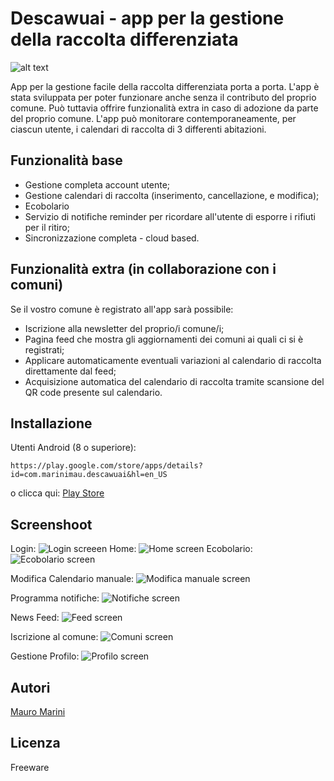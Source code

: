 # Descawuai - app per la gestione della raccolta differenziata

![alt text](https://lh3.googleusercontent.com/P_kQIl797hn_afYqcFabdn2lbuIHcEuwv16aKA5RWFTkiW4QvKRawziRyIhDkLmWrw=s360)

App per la gestione facile della raccolta differenziata porta a porta. L'app è stata sviluppata per poter funzionare anche senza il contributo del proprio comune. Può tuttavia offrire funzionalità extra in caso di adozione da parte del proprio comune. L'app può monitorare contemporaneamente, per ciascun utente, i calendari di raccolta di 3 differenti abitazioni.

## Funzionalità base
- Gestione completa account utente;
- Gestione calendari di raccolta (inserimento, cancellazione, e modifica);
- Ecobolario
- Servizio di notifiche reminder per ricordare all'utente di esporre i rifiuti per il ritiro;
- Sincronizzazione completa - cloud based.

## Funzionalità extra (in collaborazione con i comuni)

Se il vostro comune è registrato all'app sarà possibile:
- Iscrizione alla newsletter del proprio/i comune/i;
- Pagina feed che mostra gli aggiornamenti dei comuni ai quali ci si è registrati;
- Applicare automaticamente eventuali variazioni al calendario di raccolta direttamente dal feed;
- Acquisizione automatica del calendario di raccolta tramite scansione del QR code presente sul calendario.

## Installazione
Utenti Android (8 o superiore):
```
https://play.google.com/store/apps/details?id=com.marinimau.descawuai&hl=en_US
```
o clicca qui: [Play Store](https://play.google.com/store/apps/details?id=com.marinimau.descawuai&hl=en_US)

## Screenshoot
Login:
![Login screeen]("https://lh3.googleusercontent.com/UMwx1a_plsJUgSATRhmug3mgzgwcqVJfJaeUcbtuG-fLdE38U9fgWsWEjVpLt5LDPYg=w2880-h1506")
Home:
![Home screen]("https://lh3.googleusercontent.com/-T7Yr3JfPpHkX7qbU2oVAt0L6rba7Vq_zr1-SYybwBdc_qjZAW-vVofcAqjWNL7pfro=w2880-h1506")
Ecobolario:
![Ecobolario screen]("https://lh3.googleusercontent.com/RS1YLp-gDUDxQGd80_3dw5grqjaTilQCYqO0pp4uym1DzrnEJOAclBjE27cPrlDcru2Q=w2880-h1506")

Modifica Calendario manuale:
![Modifica manuale screen]("https://lh3.googleusercontent.com/sJex4REMJ8OtPS2s1viMRAGTVXUzBE0JHqf9UDvWBDH80VxHmbUpNDmDHQjhYtPaAtgu=w2880-h1506")


Programma notifiche:
![Notifiche screen]("https://lh3.googleusercontent.com/K3dnRamj0PfYrNMsUMSTryGu3CbOKSGMqC2pitu6nTwlUj6cf8IvRJrCGrxA5BRW8w=w2880-h1506")


News Feed:
![Feed screen]("https://lh3.googleusercontent.com/mIBbrUt2MpdNglhDDqGhcDfjbT3cYil2ezeSd-PbgkP-rzgI2OjIWIZIrrYHxTmL_X4=w2880-h1506")

Iscrizione al comune:
![Comuni screen]("https://lh3.googleusercontent.com/cQo27QDhZrNfNMZmfKb2StvEwwEFR6K_lOwP396BOftHg9mTMBxRr_1rVdfyKqjpG4E=w2880-h1506")

Gestione Profilo:
![Profilo screen]("https://lh3.googleusercontent.com/3Zr_Lvdc40nl83dnSBKMNGcp_8PydV30PfiNNLPKY8RitnPvklKaXPNve0UOiLI7XA=w2880-h1506")


## Autori

[Mauro Marini](https://github.com/marinimau)

## Licenza

Freeware
